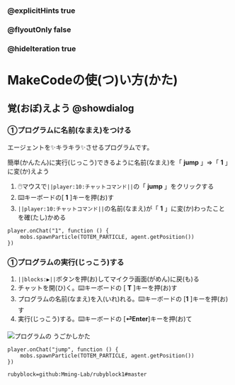 ### @explicitHints true
### @flyoutOnly false 
### @hideIteration true

# MakeCodeの使(つ)い方(かた)

<!-- ====================== -->
##  覚(おぼ)えよう @showdialog
### ①プログラムに名前(なまえ)をつける
エージェントを✨キラキラ✨させるプログラムです。

簡単(かんたん)に実行(じっこう)できるように名前(なまえ)を「 **jump** 」⇒「 **1** 」に変(か)えよう
1. 🖱️マウスで``||player:10:チャットコマンド||``の「 **jump** 」をクリックする
1. ⌨️キーボードの[ **1** ]キーを押(お)す
1. ``||player:10:チャットコマンド||``の名前(なまえ)が「 **1** 」に変(か)わったことを確(たし)かめる

```blocks
player.onChat("1", function () {
    mobs.spawnParticle(TOTEM_PARTICLE, agent.getPosition())
})
```

### ①プログラムの実行(じっこう)する
1. ``||blocks:▶||``ボタンを押(お)してマイクラ画面(がめん)に戻(も)る
1. チャットを開(ひ)く。⌨️キーボードの [ **T** ]キーを押(お)す
1. プログラムの名前(なまえ)を入(いれ)れる。⌨️キーボードの [**1** ]キーを押(お)す
1. 実行(じっこう)する。⌨️キーボードの [**⏎Enter**]キーを押(お)て

![プログラムの うごかしかた](https://yutari-club.github.io/mctuto/firststeps01/01-02.gif)

```template
player.onChat("jump", function () {
    mobs.spawnParticle(TOTEM_PARTICLE, agent.getPosition())
})
```

```package
rubyblock=github:Mming-Lab/rubyblock1#master
```

